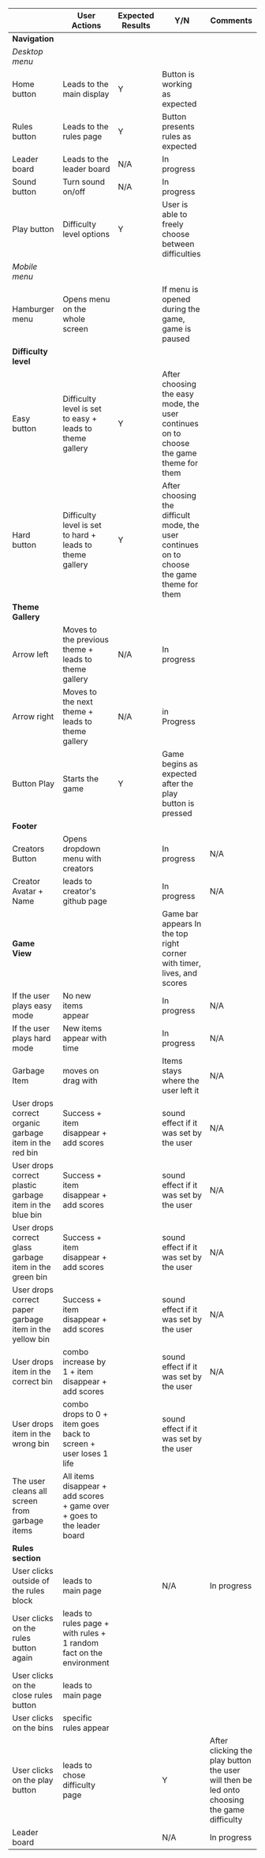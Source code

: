 |     | User Actions           | Expected Results | Y/N | Comments    |
|-------------|------------------------|------------------|------|-------------|
| **Navigation** | | |
| *Desktop menu* | | |
| Home button     | Leads to the main display      |     Y        |  Button is working as expected       |
| Rules button    | Leads to the rules page         |   Y          |  Button presents rules as expected        |
| Leader board    | Leads to the leader board       |    N/A         |     In progress     |
| Sound button     | Turn sound on/off          |     N/A        |    In progress      |
| Play button     | Difficulty level options              |      Y       |    User is able to freely choose between difficulties      |
| *Mobile menu*     |            |             |          |
| Hamburger menu  | Opens menu on the whole screen |             | If menu is opened during the game, game is paused    |
| **Difficulty level** | |             |          |
| Easy button     | Difficulty level is set to easy + leads to theme gallery |    Y         |   After choosing the easy mode, the user continues on to choose the game theme for them       |
| Hard button     | Difficulty level is set to hard + leads to theme gallery |      Y       | After choosing the difficult mode, the user continues on to choose the game theme for them         |
| **Theme Gallery** | | | |
| Arrow left     | Moves to the previous theme + leads to theme gallery |     N/A        |  In progress        |
| Arrow right     | Moves to the next theme + leads to theme gallery |     N/A        |    in Progress      |
| Button Play     | Starts the game |    Y         |    Game begins as expected after the play button is pressed      |
| **Footer** | | |
| Creators Button | Opens dropdown menu with creators |             |   In progress       | N/A
| Creator Avatar + Name | leads to creator's github page |             |   In progress       |N/A
| **Game View**| | | Game bar appears In the top right corner with timer, lives, and scores |
| If the user plays easy mode | No new items appear |          |    In progress      |N/A
| If the user plays hard mode | New items appear with time |           |  In progress        |N/A
| Garbage Item | moves on drag with |             |  Items stays where the user left it        |N/A
| User drops correct organic garbage item in the red bin | Success + item disappear + add scores | | sound effect if it was set by the user| N/A
| User drops correct plastic garbage item in the blue bin | Success + item disappear + add scores | | sound effect if it was set by the user |N/A
| User drops correct glass garbage item in the green bin | Success + item disappear + add scores | | sound effect if it was set by the user|N/A
| User drops correct paper garbage item in the yellow bin | Success + item disappear + add scores | | sound effect if it was set by the user|N/A
| User drops item in the correct bin | combo increase by 1 + item disappear + add scores | | sound effect if it was set by the user|N/A
| User drops item in the wrong bin | combo drops to 0 + item  goes back to screen + user loses 1 life | | sound effect if it was set by the user|
| The user cleans all screen from garbage items | All items disappear + add scores + game over + goes to the leader board | | |
| **Rules section** | | |  |
| User clicks outside of the rules block| leads to main page | |N/A | In progress
| User clicks on the rules button again| leads to rules page + with rules + 1 random fact on the environment | | |
| User clicks on the close rules button| leads to main page | | |
| User clicks on the bins | specific rules appear | | |
| User clicks on the play button | leads to chose difficulty page | | Y| After clicking the play button the user will then be led onto choosing the game difficulty
| Leader board | | |N/A | In progress
